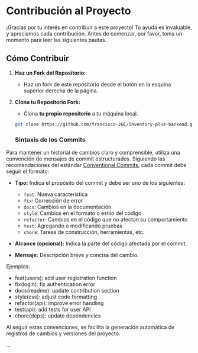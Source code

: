 # Contribución al Proyecto

¡Gracias por tu interés en contribuir a este proyecto! Tu ayuda es invaluable, y apreciamos cada contribución. Antes de comenzar, por favor, toma un momento para leer las siguientes pautas.

## Cómo Contribuir

1. **Haz un Fork del Repositorio:**

   - Haz un fork de este repositorio desde el botón en la esquina superior derecha de la página.

2. **Clona tu Repositorio Fork:**

   - Clona **tu propio repositorio** a tu máquina local.

   ```bash
   git clone https://github.com/francisco-JGC/Inventory-plus-backend.git
   ```

   ### Sintaxis de los Commits

Para mantener un historial de cambios claro y comprensible, utiliza una convención de mensajes de commit estructurados. Siguiendo las recomendaciones del estándar [Conventional Commits](https://www.conventionalcommits.org/), cada commit debe seguir el formato:

- **Tipo:** Indica el propósito del commit y debe ser uno de los siguientes:

  - `feat`: Nueva característica
  - `fix`: Corrección de error
  - `docs`: Cambios en la documentación
  - `style`: Cambios en el formato o estilo del código
  - `refactor`: Cambios en el código que no afectan su comportamiento
  - `test`: Agregando o modificando pruebas
  - `chore`: Tareas de construcción, herramientas, etc.

- **Alcance (opcional):** Indica la parte del código afectada por el commit.

- **Mensaje:** Descripción breve y concisa del cambio.

Ejemplos:

- feat(users): add user registration function
- fix(login): fix authentication error
- docs(readme): update contribution section
- style(css): adjust code formatting
- refactor(api): improve error handling
- test(api): add tests for user API
- chore(deps): update dependencies

Al seguir estas convenciones, se facilita la generación automática de registros de cambios y versiones del proyecto.

...
